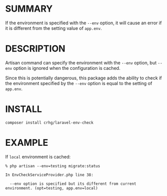 # SUMMARY

If the environment is specified with the `--env` option, it will cause an error if it is different from the setting value of `app.env`.

# DESCRIPTION

Artisan command can specify the environment with the `--env` option, but `--env` option is ignored when the configuration is cached.

Since this is potentially dangerous, this package adds the ability to check if the environment specified by the `--env` option is equal to the setting of `app.env`.

# INSTALL

```console
composer install crhg/laravel-env-check
```

# EXAMPLE

If `local` environment is cached:

```console
% php artisan --env=testing migrate:status

In EnvCheckServiceProvider.php line 38:

  --env option is specified but its different from current environment. (opt=testing, app.env=local)
  ```